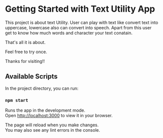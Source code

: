 # Getting Started with Text Utility App

This project is about text Utility. User can play with text like convert text into uppercase, lowercase also can convert into speech.
Apart from this user get to know how much words and character your text conatain.

That's all it is about.

Feel free to try once.

Thanks for visiting!!

## Available Scripts

In the project directory, you can run:

### `npm start`

Runs the app in the development mode.\
Open [http://localhost:3000](http://localhost:3000) to view it in your browser.

The page will reload when you make changes.\
You may also see any lint errors in the console.

